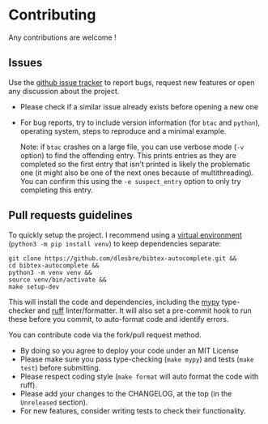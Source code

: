 # Contributing

Any contributions are welcome !

## Issues

Use the [github issue tracker](https://github.com/dlesbre/bibtex-autocomplete/issues)
to report bugs, request new features or open any discussion about the project.
- Please check if a similar issue already exists before opening a new one
- For bug reports, try to include version information (for `btac` and `python`),
  operating system, steps to reproduce and a minimal example.

  Note: if `btac` crashes on a large file, you can use verbose mode (`-v`
  option) to find the offending entry. This prints entries as they are completed
  so the first entry that isn't printed is likely the problematic one (it might
  also be one of the next ones because of multithreading). You can confirm this
  using the `-e suspect_entry` option to only try completing this entry.

## Pull requests guidelines

To quickly setup the project. I recommend using a [virtual
environment](https://docs.python.org/3/tutorial/venv.html) (`python3 -m pip
install venv`) to keep dependencies separate:

```
git clone https://github.com/dlesbre/bibtex-autocomplete.git &&
cd bibtex-autocomplete &&
python3 -m venv venv &&
source venv/bin/activate &&
make setup-dev
```

This will install the code and dependencies, including the [mypy](http://mypy-lang.org/) type-checker and [ruff](https://docs.astral.sh/ruff/) linter/formatter. It will also set a pre-commit hook to run these before you commit, to auto-format code and identify errors.

You can contribute code via the fork/pull request method.
- By doing so you agree to deploy your code under an MIT License
- Please make sure you pass type-checking (`make mypy`) and tests (`make test`) before submitting.
- Please respect coding style (`make format` will auto format the code with ruff).
- Please add your changes to the CHANGELOG, at the top (in the `Unreleased` section).
- For new features, consider writing tests to check their functionality.
